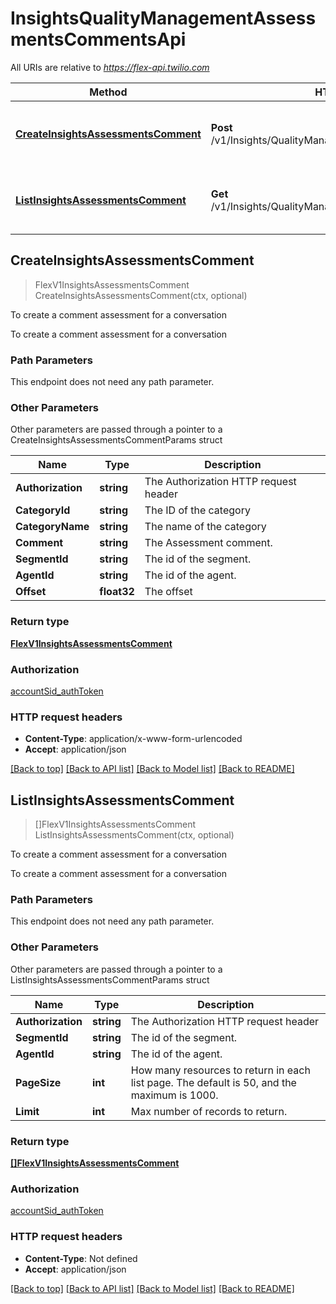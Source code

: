 # InsightsQualityManagementAssessmentsCommentsApi

All URIs are relative to *https://flex-api.twilio.com*

Method | HTTP request | Description
------------- | ------------- | -------------
[**CreateInsightsAssessmentsComment**](InsightsQualityManagementAssessmentsCommentsApi.md#CreateInsightsAssessmentsComment) | **Post** /v1/Insights/QualityManagement/Assessments/Comments | To create a comment assessment for a conversation
[**ListInsightsAssessmentsComment**](InsightsQualityManagementAssessmentsCommentsApi.md#ListInsightsAssessmentsComment) | **Get** /v1/Insights/QualityManagement/Assessments/Comments | To create a comment assessment for a conversation



## CreateInsightsAssessmentsComment

> FlexV1InsightsAssessmentsComment CreateInsightsAssessmentsComment(ctx, optional)

To create a comment assessment for a conversation

To create a comment assessment for a conversation

### Path Parameters

This endpoint does not need any path parameter.

### Other Parameters

Other parameters are passed through a pointer to a CreateInsightsAssessmentsCommentParams struct


Name | Type | Description
------------- | ------------- | -------------
**Authorization** | **string** | The Authorization HTTP request header
**CategoryId** | **string** | The ID of the category
**CategoryName** | **string** | The name of the category
**Comment** | **string** | The Assessment comment.
**SegmentId** | **string** | The id of the segment.
**AgentId** | **string** | The id of the agent.
**Offset** | **float32** | The offset

### Return type

[**FlexV1InsightsAssessmentsComment**](FlexV1InsightsAssessmentsComment.md)

### Authorization

[accountSid_authToken](../README.md#accountSid_authToken)

### HTTP request headers

- **Content-Type**: application/x-www-form-urlencoded
- **Accept**: application/json

[[Back to top]](#) [[Back to API list]](../README.md#documentation-for-api-endpoints)
[[Back to Model list]](../README.md#documentation-for-models)
[[Back to README]](../README.md)


## ListInsightsAssessmentsComment

> []FlexV1InsightsAssessmentsComment ListInsightsAssessmentsComment(ctx, optional)

To create a comment assessment for a conversation

To create a comment assessment for a conversation

### Path Parameters

This endpoint does not need any path parameter.

### Other Parameters

Other parameters are passed through a pointer to a ListInsightsAssessmentsCommentParams struct


Name | Type | Description
------------- | ------------- | -------------
**Authorization** | **string** | The Authorization HTTP request header
**SegmentId** | **string** | The id of the segment.
**AgentId** | **string** | The id of the agent.
**PageSize** | **int** | How many resources to return in each list page. The default is 50, and the maximum is 1000.
**Limit** | **int** | Max number of records to return.

### Return type

[**[]FlexV1InsightsAssessmentsComment**](FlexV1InsightsAssessmentsComment.md)

### Authorization

[accountSid_authToken](../README.md#accountSid_authToken)

### HTTP request headers

- **Content-Type**: Not defined
- **Accept**: application/json

[[Back to top]](#) [[Back to API list]](../README.md#documentation-for-api-endpoints)
[[Back to Model list]](../README.md#documentation-for-models)
[[Back to README]](../README.md)

